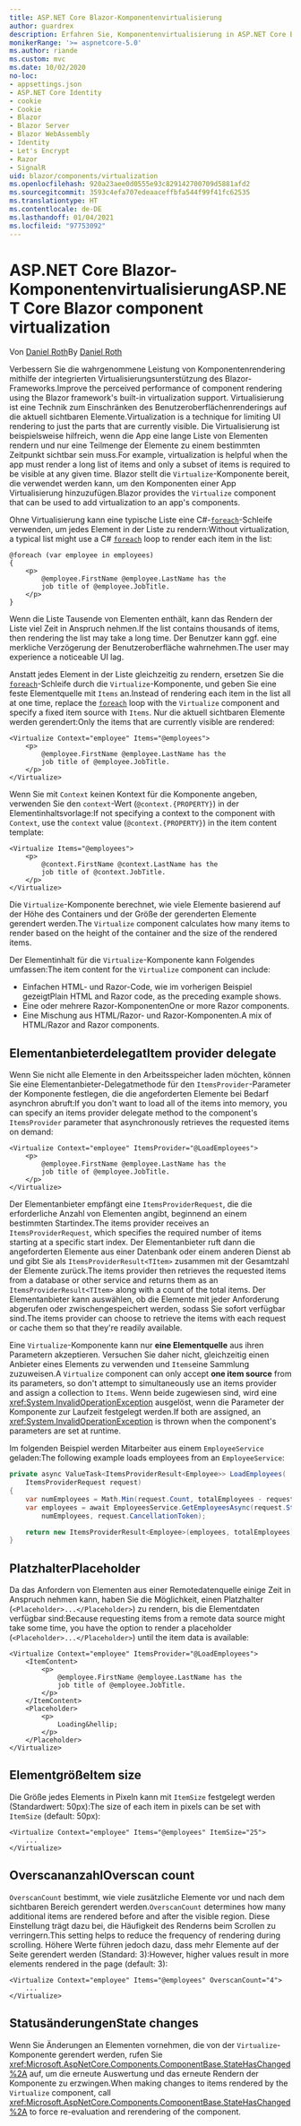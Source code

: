 ```yaml
---
title: ASP.NET Core Blazor-Komponentenvirtualisierung
author: guardrex
description: Erfahren Sie, Komponentenvirtualisierung in ASP.NET Core Blazor-Apps verwendet wird.
monikerRange: '>= aspnetcore-5.0'
ms.author: riande
ms.custom: mvc
ms.date: 10/02/2020
no-loc:
- appsettings.json
- ASP.NET Core Identity
- cookie
- Cookie
- Blazor
- Blazor Server
- Blazor WebAssembly
- Identity
- Let's Encrypt
- Razor
- SignalR
uid: blazor/components/virtualization
ms.openlocfilehash: 920a23aee0d0555e93c829142700709d5881afd2
ms.sourcegitcommit: 3593c4efa707edeaaceffbfa544f99f41fc62535
ms.translationtype: HT
ms.contentlocale: de-DE
ms.lasthandoff: 01/04/2021
ms.locfileid: "97753092"
---
```

# <a name="aspnet-core-no-locblazor-component-virtualization"></a><span data-ttu-id="b6706-103">ASP.NET Core Blazor-Komponentenvirtualisierung</span><span class="sxs-lookup"><span data-stu-id="b6706-103">ASP.NET Core Blazor component virtualization</span></span>

<span data-ttu-id="b6706-104">Von [Daniel Roth](https://github.com/danroth27)</span><span class="sxs-lookup"><span data-stu-id="b6706-104">By [Daniel Roth](https://github.com/danroth27)</span></span>

<span data-ttu-id="b6706-105">Verbessern Sie die wahrgenommene Leistung von Komponentenrendering mithilfe der integrierten Virtualisierungsunterstützung des Blazor-Frameworks.</span><span class="sxs-lookup"><span data-stu-id="b6706-105">Improve the perceived performance of component rendering using the Blazor framework's built-in virtualization support.</span></span> <span data-ttu-id="b6706-106">Virtualisierung ist eine Technik zum Einschränken des Benutzeroberflächenrenderings auf die aktuell sichtbaren Elemente.</span><span class="sxs-lookup"><span data-stu-id="b6706-106">Virtualization is a technique for limiting UI rendering to just the parts that are currently visible.</span></span> <span data-ttu-id="b6706-107">Die Virtualisierung ist beispielsweise hilfreich, wenn die App eine lange Liste von Elementen rendern und nur eine Teilmenge der Elemente zu einem bestimmten Zeitpunkt sichtbar sein muss.</span><span class="sxs-lookup"><span data-stu-id="b6706-107">For example, virtualization is helpful when the app must render a long list of items and only a subset of items is required to be visible at any given time.</span></span> <span data-ttu-id="b6706-108">Blazor stellt die `Virtualize`-Komponente bereit, die verwendet werden kann, um den Komponenten einer App Virtualisierung hinzuzufügen.</span><span class="sxs-lookup"><span data-stu-id="b6706-108">Blazor provides the `Virtualize` component that can be used to add virtualization to an app's components.</span></span>

<span data-ttu-id="b6706-109">Ohne Virtualisierung kann eine typische Liste eine C#-[`foreach`](/dotnet/csharp/language-reference/keywords/foreach-in)-Schleife verwenden, um jedes Element in der Liste zu rendern:</span><span class="sxs-lookup"><span data-stu-id="b6706-109">Without virtualization, a typical list might use a C# [`foreach`](/dotnet/csharp/language-reference/keywords/foreach-in) loop to render each item in the list:</span></span>

```razor
@foreach (var employee in employees)
{
    <p>
        @employee.FirstName @employee.LastName has the 
        job title of @employee.JobTitle.
    </p>
}
```

<span data-ttu-id="b6706-110">Wenn die Liste Tausende von Elementen enthält, kann das Rendern der Liste viel Zeit in Anspruch nehmen.</span><span class="sxs-lookup"><span data-stu-id="b6706-110">If the list contains thousands of items, then rendering the list may take a long time.</span></span> <span data-ttu-id="b6706-111">Der Benutzer kann ggf. eine merkliche Verzögerung der Benutzeroberfläche wahrnehmen.</span><span class="sxs-lookup"><span data-stu-id="b6706-111">The user may experience a noticeable UI lag.</span></span>

<span data-ttu-id="b6706-112">Anstatt jedes Element in der Liste gleichzeitig zu rendern, ersetzen Sie die [`foreach`](/dotnet/csharp/language-reference/keywords/foreach-in)-Schleife durch die `Virtualize`-Komponente, und geben Sie eine feste Elementquelle mit `Items` an.</span><span class="sxs-lookup"><span data-stu-id="b6706-112">Instead of rendering each item in the list all at one time, replace the [`foreach`](/dotnet/csharp/language-reference/keywords/foreach-in) loop with the `Virtualize` component and specify a fixed item source with `Items`.</span></span> <span data-ttu-id="b6706-113">Nur die aktuell sichtbaren Elemente werden gerendert:</span><span class="sxs-lookup"><span data-stu-id="b6706-113">Only the items that are currently visible are rendered:</span></span>

```razor
<Virtualize Context="employee" Items="@employees">
    <p>
        @employee.FirstName @employee.LastName has the 
        job title of @employee.JobTitle.
    </p>
</Virtualize>
```

<span data-ttu-id="b6706-114">Wenn Sie mit `Context` keinen Kontext für die Komponente angeben, verwenden Sie den `context`-Wert (`@context.{PROPERTY}`) in der Elementinhaltsvorlage:</span><span class="sxs-lookup"><span data-stu-id="b6706-114">If not specifying a context to the component with `Context`, use the `context` value (`@context.{PROPERTY}`) in the item content template:</span></span>

```razor
<Virtualize Items="@employees">
    <p>
        @context.FirstName @context.LastName has the 
        job title of @context.JobTitle.
    </p>
</Virtualize>
```

<span data-ttu-id="b6706-115">Die `Virtualize`-Komponente berechnet, wie viele Elemente basierend auf der Höhe des Containers und der Größe der gerenderten Elemente gerendert werden.</span><span class="sxs-lookup"><span data-stu-id="b6706-115">The `Virtualize` component calculates how many items to render based on the height of the container and the size of the rendered items.</span></span>

<span data-ttu-id="b6706-116">Der Elementinhalt für die `Virtualize`-Komponente kann Folgendes umfassen:</span><span class="sxs-lookup"><span data-stu-id="b6706-116">The item content for the `Virtualize` component can include:</span></span>

* <span data-ttu-id="b6706-117">Einfachen HTML- und Razor-Code, wie im vorherigen Beispiel gezeigt</span><span class="sxs-lookup"><span data-stu-id="b6706-117">Plain HTML and Razor code, as the preceding example shows.</span></span>
* <span data-ttu-id="b6706-118">Eine oder mehrere Razor-Komponenten</span><span class="sxs-lookup"><span data-stu-id="b6706-118">One or more Razor components.</span></span>
* <span data-ttu-id="b6706-119">Eine Mischung aus HTML/Razor- und Razor-Komponenten.</span><span class="sxs-lookup"><span data-stu-id="b6706-119">A mix of HTML/Razor and Razor components.</span></span>

## <a name="item-provider-delegate"></a><span data-ttu-id="b6706-120">Elementanbieterdelegat</span><span class="sxs-lookup"><span data-stu-id="b6706-120">Item provider delegate</span></span>

<span data-ttu-id="b6706-121">Wenn Sie nicht alle Elemente in den Arbeitsspeicher laden möchten, können Sie eine Elementanbieter-Delegatmethode für den `ItemsProvider`-Parameter der Komponente festlegen, die die angeforderten Elemente bei Bedarf asynchron abruft:</span><span class="sxs-lookup"><span data-stu-id="b6706-121">If you don't want to load all of the items into memory, you can specify an items provider delegate method to the component's `ItemsProvider` parameter that asynchronously retrieves the requested items on demand:</span></span>

```razor
<Virtualize Context="employee" ItemsProvider="@LoadEmployees">
    <p>
        @employee.FirstName @employee.LastName has the 
        job title of @employee.JobTitle.
    </p>
</Virtualize>
```

<span data-ttu-id="b6706-122">Der Elementanbieter empfängt eine `ItemsProviderRequest`, die die erforderliche Anzahl von Elementen angibt, beginnend an einem bestimmten Startindex.</span><span class="sxs-lookup"><span data-stu-id="b6706-122">The items provider receives an `ItemsProviderRequest`, which specifies the required number of items starting at a specific start index.</span></span> <span data-ttu-id="b6706-123">Der Elementanbieter ruft dann die angeforderten Elemente aus einer Datenbank oder einem anderen Dienst ab und gibt Sie als `ItemsProviderResult<TItem>` zusammen mit der Gesamtzahl der Elemente zurück.</span><span class="sxs-lookup"><span data-stu-id="b6706-123">The items provider then retrieves the requested items from a database or other service and returns them as an `ItemsProviderResult<TItem>` along with a count of the total items.</span></span> <span data-ttu-id="b6706-124">Der Elementanbieter kann auswählen, ob die Elemente mit jeder Anforderung abgerufen oder zwischengespeichert werden, sodass Sie sofort verfügbar sind.</span><span class="sxs-lookup"><span data-stu-id="b6706-124">The items provider can choose to retrieve the items with each request or cache them so that they're readily available.</span></span>

<span data-ttu-id="b6706-125">Eine `Virtualize`-Komponente kann nur **eine Elementquelle** aus ihren Parametern akzeptieren. Versuchen Sie daher nicht, gleichzeitig einen Anbieter eines Elements zu verwenden und `Items`eine Sammlung zuzuweisen.</span><span class="sxs-lookup"><span data-stu-id="b6706-125">A `Virtualize` component can only accept **one item source** from its parameters, so don't attempt to simultaneously use an items provider and assign a collection to `Items`.</span></span> <span data-ttu-id="b6706-126">Wenn beide zugewiesen sind, wird eine <xref:System.InvalidOperationException> ausgelöst, wenn die Parameter der Komponente zur Laufzeit festgelegt werden.</span><span class="sxs-lookup"><span data-stu-id="b6706-126">If both are assigned, an <xref:System.InvalidOperationException> is thrown when the component's parameters are set at runtime.</span></span>

<span data-ttu-id="b6706-127">Im folgenden Beispiel werden Mitarbeiter aus einem `EmployeeService` geladen:</span><span class="sxs-lookup"><span data-stu-id="b6706-127">The following example loads employees from an `EmployeeService`:</span></span>

```csharp
private async ValueTask<ItemsProviderResult<Employee>> LoadEmployees(
    ItemsProviderRequest request)
{
    var numEmployees = Math.Min(request.Count, totalEmployees - request.StartIndex);
    var employees = await EmployeesService.GetEmployeesAsync(request.StartIndex, 
        numEmployees, request.CancellationToken);

    return new ItemsProviderResult<Employee>(employees, totalEmployees);
}
```

## <a name="placeholder"></a><span data-ttu-id="b6706-128">Platzhalter</span><span class="sxs-lookup"><span data-stu-id="b6706-128">Placeholder</span></span>

<span data-ttu-id="b6706-129">Da das Anfordern von Elementen aus einer Remotedatenquelle einige Zeit in Anspruch nehmen kann, haben Sie die Möglichkeit, einen Platzhalter (`<Placeholder>...</Placeholder>`) zu rendern, bis die Elementdaten verfügbar sind:</span><span class="sxs-lookup"><span data-stu-id="b6706-129">Because requesting items from a remote data source might take some time, you have the option to render a placeholder (`<Placeholder>...</Placeholder>`) until the item data is available:</span></span>

```razor
<Virtualize Context="employee" ItemsProvider="@LoadEmployees">
    <ItemContent>
        <p>
            @employee.FirstName @employee.LastName has the 
            job title of @employee.JobTitle.
        </p>
    </ItemContent>
    <Placeholder>
        <p>
            Loading&hellip;
        </p>
    </Placeholder>
</Virtualize>
```

## <a name="item-size"></a><span data-ttu-id="b6706-130">Elementgröße</span><span class="sxs-lookup"><span data-stu-id="b6706-130">Item size</span></span>

<span data-ttu-id="b6706-131">Die Größe jedes Elements in Pixeln kann mit `ItemSize` festgelegt werden (Standardwert: 50px):</span><span class="sxs-lookup"><span data-stu-id="b6706-131">The size of each item in pixels can be set with `ItemSize` (default: 50px):</span></span>

```razor
<Virtualize Context="employee" Items="@employees" ItemSize="25">
    ...
</Virtualize>
```

## <a name="overscan-count"></a><span data-ttu-id="b6706-132">Overscananzahl</span><span class="sxs-lookup"><span data-stu-id="b6706-132">Overscan count</span></span>

<span data-ttu-id="b6706-133">`OverscanCount` bestimmt, wie viele zusätzliche Elemente vor und nach dem sichtbaren Bereich gerendert werden.</span><span class="sxs-lookup"><span data-stu-id="b6706-133">`OverscanCount` determines how many additional items are rendered before and after the visible region.</span></span> <span data-ttu-id="b6706-134">Diese Einstellung trägt dazu bei, die Häufigkeit des Renderns beim Scrollen zu verringern.</span><span class="sxs-lookup"><span data-stu-id="b6706-134">This setting helps to reduce the frequency of rendering during scrolling.</span></span> <span data-ttu-id="b6706-135">Höhere Werte führen jedoch dazu, dass mehr Elemente auf der Seite gerendert werden (Standard: 3):</span><span class="sxs-lookup"><span data-stu-id="b6706-135">However, higher values result in more elements rendered in the page (default: 3):</span></span>

```razor
<Virtualize Context="employee" Items="@employees" OverscanCount="4">
    ...
</Virtualize>
```

## <a name="state-changes"></a><span data-ttu-id="b6706-136">Statusänderungen</span><span class="sxs-lookup"><span data-stu-id="b6706-136">State changes</span></span>

<span data-ttu-id="b6706-137">Wenn Sie Änderungen an Elementen vornehmen, die von der `Virtualize`-Komponente gerendert werden, rufen Sie <xref:Microsoft.AspNetCore.Components.ComponentBase.StateHasChanged%2A> auf, um die erneute Auswertung und das erneute Rendern der Komponente zu erzwingen.</span><span class="sxs-lookup"><span data-stu-id="b6706-137">When making changes to items rendered by the `Virtualize` component, call <xref:Microsoft.AspNetCore.Components.ComponentBase.StateHasChanged%2A> to force re-evaluation and rerendering of the component.</span></span>
